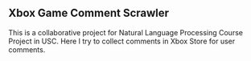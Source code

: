 ## Xbox Game Comment Scrawler
This is a collaborative project for Natural Language Processing Course Project in USC. 
Here I try to collect comments in Xbox Store for user comments. 
